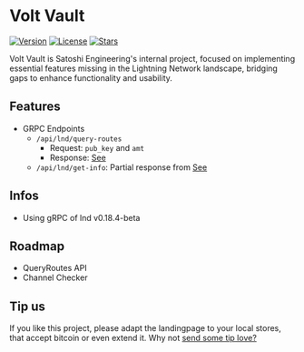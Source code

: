 # Volt Vault

[![Version](https://img.shields.io/github/package-json/v/Satoshi-Engineering/volt-vault?color=6B3D91)](https://github.com/Satoshi-Engineering/volt-vault/)
[![License](https://img.shields.io/github/license/Satoshi-Engineering/volt-vault?color=6B3D91)](https://github.com/Satoshi-Engineering/volt-vault/blob/main/LICENSE)
[![Stars](https://img.shields.io/github/stars/Satoshi-Engineering/volt-vault.svg?style=flat&color=6B3D91)](https://github.com/Satoshi-Engineering/volt-vault/stargazers)

Volt Vault is Satoshi Engineering's internal project, focused on implementing essential features missing
in the Lightning Network landscape, bridging gaps to enhance functionality and usability.

## Features

- GRPC Endpoints
  - `/api/lnd/query-routes`
    - Request: `pub_key` and `amt`
    - Response: [See](https://lightning.engineering/api-docs/api/lnd/lightning/query-routes/)
  - `/api/lnd/get-info`: Partial response from [See](https://lightning.engineering/api-docs/api/lnd/lightning/get-info/)

## Infos

- Using gRPC of lnd v0.18.4-beta

## Roadmap

- QueryRoutes API
- Channel Checker

## Tip us

If you like this project, please adapt the landingpage to your local stores, that
accept bitcoin or even extend it. Why not [send some tip love?](https://satoshiengineering.com/tipjar/)
